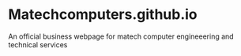 # Matechcomputers.github.io
An official business webpage for matech computer engineeering and technical services
